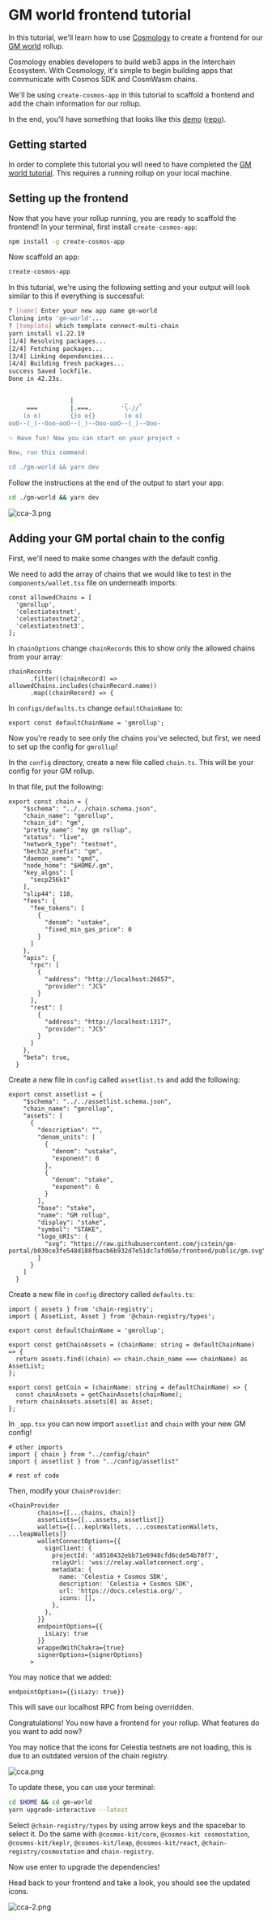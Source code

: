 # GM world frontend tutorial

In this tutorial, we'll learn how to use [Cosmology](https://cosmology.tech/) to
create a frontend for our [GM world](../gm-world) rollup.

Cosmology enables developers to build web3 apps in the Interchain Ecosystem.
With Cosmology, it's simple to begin building apps that communicate with
Cosmos SDK and CosmWasm chains.

We'll be using `create-cosmos-app` in this tutorial to scaffold
a frontend and add the chain information for our rollup.

In the end, you'll have something that looks like this
[demo](https://rollkit-frontend.vercel.app)
([repo](https://github.com/jcstein/rollkit-frontend)).

## Getting started

In order to complete this tutorial you will need to have completed
the [GM world tutorial](../gm-world). This requires a running rollup
on your local machine.

## Setting up the frontend

Now that you have your rollup running, you are ready to scaffold
the frontend! In your terminal, first install `create-cosmos-app`:

```bash
npm install -g create-cosmos-app
```

Now scaffold an app:

```bash
create-cosmos-app
```

In this tutorial, we're using the following setting and your output
will look similar to this if everything is successful:

```bash
? [name] Enter your new app name gm-world
Cloning into 'gm-world'...
? [template] which template connect-multi-chain
yarn install v1.22.19
[1/4] Resolving packages...
[2/4] Fetching packages...
[3/4] Linking dependencies...
[4/4] Building fresh packages...
success Saved lockfile.
Done in 42.23s.


                 |              _   _
     ===         |.===.        '\-//`
    (o o)        {}o o{}        (o o)
ooO--(_)--Ooo-ooO--(_)--Ooo-ooO--(_)--Ooo-

✨ Have fun! Now you can start on your project ⚛️

Now, run this command:

cd ./gm-world && yarn dev
```

Follow the instructions at the end of the output to start your app:

```bash
cd ./gm-world && yarn dev
```

![cca-3.png](/gm/cca-3.png)

## Adding your GM portal chain to the config

First, we'll need to make some changes with the default config.

We need to add the array of chains that we would like to test
in the `components/wallet.tsx` file on underneath imports:

```tsx
const allowedChains = [
  'gmrollup',
  'celestiatestnet',
  'celestiatestnet2',
  'celestiatestnet3',
];
```

In `chainOptions` change `chainRecords` this to show only the allowed chains
from your array:

```tsx title="hi"
chainRecords
      .filter((chainRecord) => allowedChains.includes(chainRecord.name))
      .map((chainRecord) => {
```

In `configs/defaults.ts` change `defaultChainName` to:

```tsx
export const defaultChainName = 'gmrollup';
```

Now you're ready to see only the chains you've selected, but first, we need
to set up the config for `gmrollup`!

In the `config` directory, create a new file called `chain.ts`. This will
be your config for your GM rollup.

In that file, put the following:

```tsx
export const chain = {
    "$schema": "../../chain.schema.json",
    "chain_name": "gmrollup",
    "chain_id": "gm",
    "pretty_name": "my gm rollup",
    "status": "live",
    "network_type": "testnet",
    "bech32_prefix": "gm",
    "daemon_name": "gmd",
    "node_home": "$HOME/.gm",
    "key_algos": [
      "secp256k1"
    ],
    "slip44": 118,
    "fees": {
      "fee_tokens": [
        {
          "denom": "ustake",
          "fixed_min_gas_price": 0
        }
      ]
    },
    "apis": {
      "rpc": [
        {
          "address": "http://localhost:26657",
          "provider": "JCS"
        }
      ],
      "rest": [
        {
          "address": "http://localhost:1317",
          "provider": "JCS"
        }
      ]
    },
    "beta": true,
  }
  ```

Create a new file in `config` called `assetlist.ts` and add the following:

```tsx
export const assetlist = {
    "$schema": "../../assetlist.schema.json",
    "chain_name": "gmrollup",
    "assets": [
      {
        "description": "",
        "denom_units": [
          {
            "denom": "ustake",
            "exponent": 0
          },
          {
            "denom": "stake",
            "exponent": 6
          }
        ],
        "base": "stake",
        "name": "GM rollup",
        "display": "stake",
        "symbol": "STAKE",
        "logo_URIs": {
          "svg": "https://raw.githubusercontent.com/jcstein/gm-portal/b030ce3fe548d188fbacb6b932d7e51dc7afd65e/frontend/public/gm.svg"
        }
      }
    ]
  }
```

Create a new file in `config` directory called `defaults.ts`:

```tsx
import { assets } from 'chain-registry';
import { AssetList, Asset } from '@chain-registry/types';

export const defaultChainName = 'gmrollup';

export const getChainAssets = (chainName: string = defaultChainName) => {
  return assets.find((chain) => chain.chain_name === chainName) as AssetList;
};

export const getCoin = (chainName: string = defaultChainName) => {
  const chainAssets = getChainAssets(chainName);
  return chainAssets.assets[0] as Asset;
};
```

In `_app.tsx` you can now import `assetlist` and `chain` with your
new GM config!

```tsx
# other imports
import { chain } from "../config/chain"
import { assetlist } from "../config/assetlist"

# rest of code
```

Then, modify your `ChainProvider`:

```tsx
<ChainProvider
        chains={[...chains, chain]}
        assetLists={[...assets, assetlist]}
        wallets={[...keplrWallets, ...cosmostationWallets, ...leapWallets]}
        walletConnectOptions={{
          signClient: {
            projectId: 'a8510432ebb71e6948cfd6cde54b70f7',
            relayUrl: 'wss://relay.walletconnect.org',
            metadata: {
              name: 'Celestia + Cosmos SDK',
              description: 'Celestia + Cosmos SDK',
              url: 'https://docs.celestia.org/',
              icons: [],
            },
          },
        }}
        endpointOptions={{
          isLazy: true
        }}
        wrappedWithChakra={true}
        signerOptions={signerOptions}
      >
```

You may notice that we added:

```tsx
endpointOptions={{isLazy: true}}
```

This will save our localhost RPC from being overridden.

Congratulations! You now have a frontend for your rollup.
What features do you want to add now?

You may notice that the icons for Celestia testnets are not loading,
this is due to an outdated version of the chain registry.

![cca.png](/gm/cca.png)

To update
these, you can use your terminal:

```bash
cd $HOME && cd gm-world
yarn upgrade-interactive --latest
```

Select `@chain-registry/types` by using arrow keys and the spacebar
to select it. Do the same with `@cosmos-kit/core`, `@cosmos-kit
cosmostation`, `@cosmos-kit/keplr`, `@cosmos-kit/leap`,
`@cosmos-kit/react`, `@chain-registry/cosmostation` and
`chain-registry`.

Now use enter to upgrade the dependencies!

Head back to your frontend and take a look, you should see the
updated icons.

![cca-2.png](/gm/cca-2.png)

<!-- ## TODO

* edit chain denom/token
* show how to connect wallet and display balance in Keplr
* any other suggestions -->